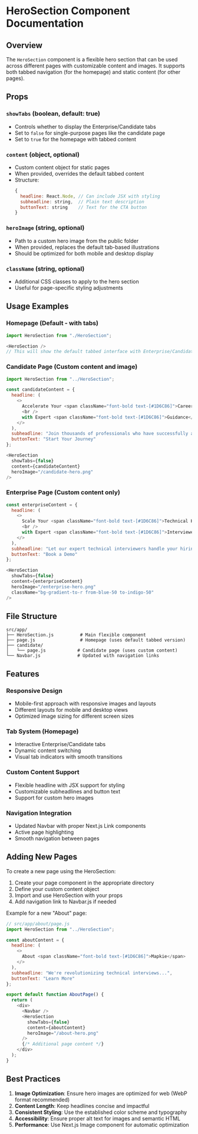 # HeroSection Component Documentation

## Overview
The `HeroSection` component is a flexible hero section that can be used across different pages with customizable content and images. It supports both tabbed navigation (for the homepage) and static content (for other pages).

## Props

### `showTabs` (boolean, default: true)
- Controls whether to display the Enterprise/Candidate tabs
- Set to `false` for single-purpose pages like the candidate page
- Set to `true` for the homepage with tabbed content

### `content` (object, optional)
- Custom content object for static pages
- When provided, overrides the default tabbed content
- Structure:
  ```javascript
  {
    headline: React.Node, // Can include JSX with styling
    subheadline: string,  // Plain text description
    buttonText: string    // Text for the CTA button
  }
  ```

### `heroImage` (string, optional)
- Path to a custom hero image from the public folder
- When provided, replaces the default tab-based illustrations
- Should be optimized for both mobile and desktop display

### `className` (string, optional)
- Additional CSS classes to apply to the hero section
- Useful for page-specific styling adjustments

## Usage Examples

### Homepage (Default - with tabs)
```javascript
import HeroSection from "./HeroSection";

<HeroSection />
// This will show the default tabbed interface with Enterprise/Candidate tabs
```

### Candidate Page (Custom content and image)
```javascript
import HeroSection from "../HeroSection";

const candidateContent = {
  headline: (
    <>
      Accelerate Your <span className="font-bold text-[#1D6C86]">Career Growth</span>
      <br />
      with Expert <span className="font-bold text-[#1D6C86]">Guidance</span>
    </>
  ),
  subheadline: "Join thousands of professionals who have successfully advanced their careers through our comprehensive interview preparation and skill development programs.",
  buttonText: "Start Your Journey"
};

<HeroSection 
  showTabs={false}
  content={candidateContent}
  heroImage="/candidate-hero.png"
/>
```

### Enterprise Page (Custom content only)
```javascript
const enterpriseContent = {
  headline: (
    <>
      Scale Your <span className="font-bold text-[#1D6C86]">Technical Hiring</span>
      <br />
      with Expert <span className="font-bold text-[#1D6C86]">Interviewers</span>
    </>
  ),
  subheadline: "Let our expert technical interviewers handle your hiring process while your team focuses on building great products.",
  buttonText: "Book a Demo"
};

<HeroSection 
  showTabs={false}
  content={enterpriseContent}
  heroImage="/enterprise-hero.png"
  className="bg-gradient-to-r from-blue-50 to-indigo-50"
/>
```

## File Structure
```
src/app/
├── HeroSection.js          # Main flexible component
├── page.js                 # Homepage (uses default tabbed version)
├── candidate/
│   └── page.js            # Candidate page (uses custom content)
└── Navbar.js              # Updated with navigation links
```

## Features

### Responsive Design
- Mobile-first approach with responsive images and layouts
- Different layouts for mobile and desktop views
- Optimized image sizing for different screen sizes

### Tab System (Homepage)
- Interactive Enterprise/Candidate tabs
- Dynamic content switching
- Visual tab indicators with smooth transitions

### Custom Content Support
- Flexible headline with JSX support for styling
- Customizable subheadlines and button text
- Support for custom hero images

### Navigation Integration
- Updated Navbar with proper Next.js Link components
- Active page highlighting
- Smooth navigation between pages

## Adding New Pages

To create a new page using the HeroSection:

1. Create your page component in the appropriate directory
2. Define your custom content object
3. Import and use HeroSection with your props
4. Add navigation link to Navbar.js if needed

Example for a new "About" page:
```javascript
// src/app/about/page.js
import HeroSection from "../HeroSection";

const aboutContent = {
  headline: (
    <>
      About <span className="font-bold text-[#1D6C86]">Mapkie</span>
    </>
  ),
  subheadline: "We're revolutionizing technical interviews...",
  buttonText: "Learn More"
};

export default function AboutPage() {
  return (
    <div>
      <Navbar />
      <HeroSection 
        showTabs={false}
        content={aboutContent}
        heroImage="/about-hero.png"
      />
      {/* Additional page content */}
    </div>
  );
}
```

## Best Practices

1. **Image Optimization**: Ensure hero images are optimized for web (WebP format recommended)
2. **Content Length**: Keep headlines concise and impactful
3. **Consistent Styling**: Use the established color scheme and typography
4. **Accessibility**: Ensure proper alt text for images and semantic HTML
5. **Performance**: Use Next.js Image component for automatic optimization
